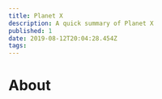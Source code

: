 ```yaml
---
title: Planet X
description: A quick summary of Planet X
published: 1
date: 2019-08-12T20:04:28.454Z
tags: 
---
```


# About